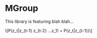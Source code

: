 # MGroup
This library is featuring blah blah...

\\[P(z\_t|z\_{t-1} z\_{t-2} ...z\_1) = P(z\_t|z\_{t-1})\\]

